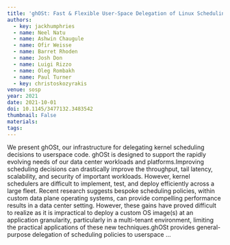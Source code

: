 ```yaml
---
title: 'ghOSt: Fast & Flexible User-Space Delegation of Linux Scheduling'
authors:
  - key: jackhumphries
  - name: Neel Natu
  - name: Ashwin Chaugule
  - name: Ofir Weisse
  - name: Barret Rhoden
  - name: Josh Don
  - name: Luigi Rizzo
  - name: Oleg Rombakh
  - name: Paul Turner
  - key: christoskozyrakis
venue: sosp
year: 2021
date: 2021-10-01
doi: 10.1145/3477132.3483542
thumbnail: False
materials:
tags:
---
```

We present ghOSt, our infrastructure for delegating kernel scheduling decisions to userspace code. ghOSt is designed to support the rapidly evolving needs of our data center workloads and platforms.Improving scheduling decisions can drastically improve the throughput, tail latency, scalability, and security of important workloads. However, kernel schedulers are difficult to implement, test, and deploy efficiently across a large fleet. Recent research suggests bespoke scheduling policies, within custom data plane operating systems, can provide compelling performance results in a data center setting. However, these gains have proved difficult to realize as it is impractical to deploy a custom OS image(s) at an application granularity, particularly in a multi-tenant environment, limiting the practical applications of these new techniques.ghOSt provides general-purpose delegation of scheduling policies to userspace …
